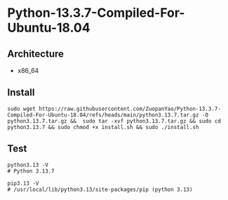 # Python-13.3.7-Compiled-For-Ubuntu-18.04

## Architecture
- x86_64

## Install
```
sudo wget https://raw.githubusercontent.com/ZuopanYao/Python-13.3.7-Compiled-For-Ubuntu-18.04/refs/heads/main/python3.13.7.tar.gz -O python3.13.7.tar.gz &&  sudo tar -xvf python3.13.7.tar.gz && sudo cd python3.13.7 && sudo chmod +x install.sh && sudo ./install.sh
```

## Test

```shell
python3.13 -V
# Python 3.13.7
```

```shell
pip3.13 -V
# /usr/local/lib/python3.13/site-packages/pip (python 3.13)
```